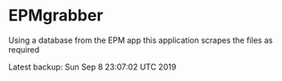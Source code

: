 # EPMgrabber
Using a database from the EPM app this application scrapes the files as required


Latest backup: Sun Sep 8 23:07:02 UTC 2019

